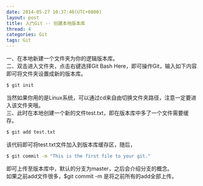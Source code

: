 ```yaml
---
date: 2014-05-27 10:37:40(UTC+0800)
layout: post
title: 入门Git -- 创建本地版本库
thread: 4
categories: Git
tags: Git
---
```


一、在本地新建一个文件夹为你的逻辑版本库。
<br/>二、双击进入文件夹，点击右键选择Git Bash Here，即可操作Git，输入如下内容即可将文件夹设置成新的版本库。

```bash
$ git init
```

当然如果你用的是Linux系统，可以通过cd来自由切换文件夹路径，注意一定要进入该文件夹哦。
<br/>三、此时在本地创建一个新的文件test.txt，即在版本库中多了一个文件需要缓存。

```bash
$ git add test.txt
```

该代码即可将test.txt文件加入到版本库缓存区，随后，

```bash
$ git commit -m "This is the first file to your git."
```

即可上传至版本库中，默认的分支为master，之后会介绍分支的概念。
<br/>如果之前add文件很多，$git commit -m 是将之前所有的add全部上传。